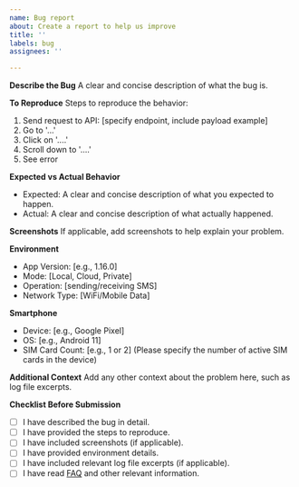 ```yaml
---
name: Bug report
about: Create a report to help us improve
title: ''
labels: bug
assignees: ''

---
```


**Describe the Bug**
A clear and concise description of what the bug is.

**To Reproduce**
Steps to reproduce the behavior:
1. Send request to API: [specify endpoint, include payload example]
2. Go to '...'
3. Click on '....'
4. Scroll down to '....'
5. See error

**Expected vs Actual Behavior**
- Expected: A clear and concise description of what you expected to happen.
- Actual: A clear and concise description of what actually happened.

**Screenshots**
If applicable, add screenshots to help explain your problem.

**Environment**
- App Version: [e.g., 1.16.0]
- Mode: [Local, Cloud, Private]
- Operation: [sending/receiving SMS]
- Network Type: [WiFi/Mobile Data]

**Smartphone**
- Device: [e.g., Google Pixel]
- OS: [e.g., Android 11]
- SIM Card Count: [e.g., 1 or 2] (Please specify the number of active SIM cards in the device)

**Additional Context**
Add any other context about the problem here, such as log file excerpts.

**Checklist Before Submission**
- [ ] I have described the bug in detail.
- [ ] I have provided the steps to reproduce.
- [ ] I have included screenshots (if applicable).
- [ ] I have provided environment details.
- [ ] I have included relevant log file excerpts (if applicable).
- [ ] I have read [FAQ](https://sms.capcom.me/faq/general/) and other relevant information.
